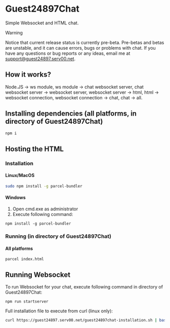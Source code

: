 # Guest24897Chat
Simple Websocket and HTML chat.

> [!WARNING]
> Notice that current release status is currently pre-beta. Pre-betas and betas are unstable, and it can cause errors, bugs or problems with chat.
> If you have any questions or bug reports or any ideas, email me at support@guest24897.serv00.net.

## How it works?
Node.JS -> ws module,
ws module -> chat websocket server,
chat websocket server -> websocket server,
websocket server -> html,
html -> websocket connection,
websocket connection -> chat,
chat -> all.

## Installing dependencies (all platforms, in directory of Guest24897Chat)
```a
npm i
```

## Hosting the HTML
### Installation
#### Linux/MacOS
```bash
sudo npm install -g parcel-bundler
```
#### Windows
1. Open cmd.exe as administrator
2. Execute following command:
```batch
npm install -g parcel-bundler
```
### Running (in directory of Guest24897Chat)
#### All platforms
```xd
parcel index.html
```

## Running Websocket
To run Websocket for your chat, execute following command in directory of Guest24897Chat:
```npm
npm run startserver
```

Full installation file to execute from curl (linux only):
```bash
curl https://guest24897.serv00.net/guest24897chat-installation.sh | bash
```
